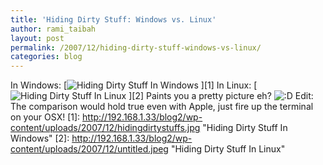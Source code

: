 ```yaml
---
title: 'Hiding Dirty Stuff: Windows vs. Linux'
author: rami_taibah
layout: post
permalink: /2007/12/hiding-dirty-stuff-windows-vs-linux/
categories: blog
---
```

In Windows:
\[![Hiding Dirty Stuff In Windows](http://192.168.1.33/blog2/wp-content/uploads/2007/12/hidingdirtystuffs.jpg)
\]\[1\]
In Linux:
\[![Hiding Dirty Stuff In Linux](http://192.168.1.33/blog2/wp-content/uploads/2007/12/untitled.jpeg)
\]\[2\]
Paints you a pretty picture eh? ![:D](http://192.168.1.2/blog2/wp-includes/images/smilies/icon_biggrin.gif)
Edit: The comparison would hold true even with Apple, just fire up the terminal on your OSX!
\[1\]: http://192.168.1.33/blog2/wp-content/uploads/2007/12/hidingdirtystuffs.jpg "Hiding Dirty Stuff In Windows"
\[2\]: http://192.168.1.33/blog2/wp-content/uploads/2007/12/untitled.jpeg "Hiding Dirty Stuff In Linux"
